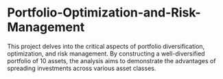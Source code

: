 # Portfolio-Optimization-and-Risk-Management
This project delves into the critical aspects of portfolio diversification, optimization, and risk management. By constructing a well-diversified portfolio of 10 assets, the analysis aims to demonstrate the advantages of spreading investments across various asset classes.
